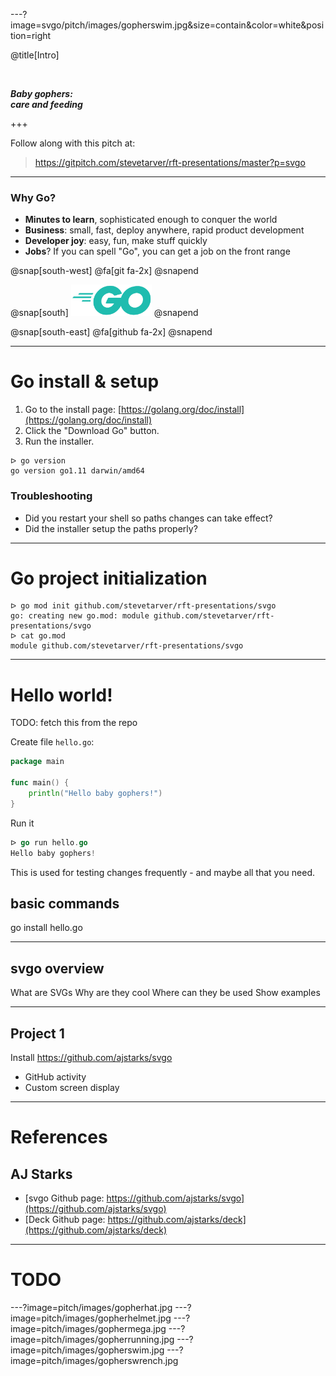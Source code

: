 ---?image=svgo/pitch/images/gopherswim.jpg&size=contain&color=white&position=right

@title[Intro]

<br/>

**_Baby gophers:_**
<br/>
**_care and feeding_**

+++

Follow along with this pitch at: 

> https://gitpitch.com/stevetarver/rft-presentations/master?p=svgo

---

### Why Go?

- **Minutes to learn**, sophisticated enough to conquer the world
- **Business**: small, fast, deploy anywhere, rapid product development
- **Developer joy**: easy, fun, make stuff quickly
- **Jobs**? If you can spell "Go", you can get a job on the front range

@snap[south-west]
@fa[git fa-2x]
@snapend

@snap[south]
<img style="border:0px; box-shadow: 0px 0px 0px rgba(0, 0, 0, .0);"  height="50" src="svgo/pitch/images/Go-Logo/PNG/Go-Logo_Aqua_sm.png">
@snapend

@snap[south-east]
@fa[github fa-2x]
@snapend

---

# Go install & setup

1. Go to the install page: [https://golang.org/doc/install](https://golang.org/doc/install)
1. Click the "Download Go" button.
1. Run the installer.

```
ᐅ go version
go version go1.11 darwin/amd64
```

### Troubleshooting

* Did you restart your shell so paths changes can take effect?
* Did the installer setup the paths properly?

---

# Go project initialization

```
ᐅ go mod init github.com/stevetarver/rft-presentations/svgo
go: creating new go.mod: module github.com/stevetarver/rft-presentations/svgo
ᐅ cat go.mod
module github.com/stevetarver/rft-presentations/svgo
```

---

# Hello world!

TODO: fetch this from the repo

Create file `hello.go`:

```go
package main

func main() {
	println("Hello baby gophers!")
}
```

Run it

```go
ᐅ go run hello.go
Hello baby gophers!
```

This is used for testing changes frequently - and maybe all that you need.


## basic commands

go install hello.go

---

## svgo overview

What are SVGs
Why are they cool
Where can they be used
Show examples

---

## Project 1

Install https://github.com/ajstarks/svgo

* GitHub activity
* Custom screen display

---

# References

## AJ Starks

* [svgo Github page: https://github.com/ajstarks/svgo](https://github.com/ajstarks/svgo)
* [Deck Github page: https://github.com/ajstarks/deck](https://github.com/ajstarks/deck)


---

# TODO

---?image=pitch/images/gopherhat.jpg
---?image=pitch/images/gopherhelmet.jpg
---?image=pitch/images/gophermega.jpg
---?image=pitch/images/gopherrunning.jpg
---?image=pitch/images/gopherswim.jpg
---?image=pitch/images/gopherswrench.jpg
